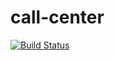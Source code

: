 # call-center

[![Build Status](https://travis-ci.org/jkevingutierrez/call-center.svg?branch=master)](https://travis-ci.org/jkevingutierrez/call-center)
